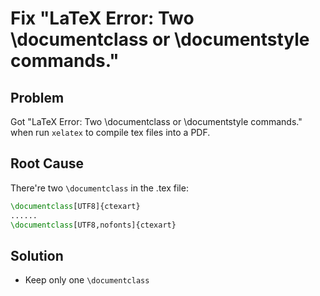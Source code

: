 # Fix "LaTeX Error: Two \documentclass or \documentstyle commands."

## Problem
Got "LaTeX Error: Two \documentclass or \documentstyle commands." when run `xelatex` to compile tex files into a PDF.

## Root Cause
There're two `\documentclass` in the .tex file:

```latex
\documentclass[UTF8]{ctexart}
......
\documentclass[UTF8,nofonts]{ctexart}
```

## Solution
* Keep only one `\documentclass`
